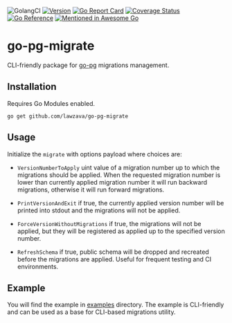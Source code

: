 ![GolangCI](https://github.com/lawzava/go-pg-migrate/workflows/golangci/badge.svg?branch=main)
[![Version](https://img.shields.io/badge/version-v1.0.6-green.svg)](https://github.com/lawzava/go-pg-migrate/releases)
[![Go Report Card](https://goreportcard.com/badge/github.com/lawzava/go-pg-migrate)](https://goreportcard.com/report/github.com/lawzava/go-pg-migrate)
[![Coverage Status](https://coveralls.io/repos/github/lawzava/go-pg-migrate/badge.svg?branch=main)](https://coveralls.io/github/lawzava/go-pg-migrate?branch=main)
[![Go Reference](https://pkg.go.dev/badge/github.com/lawzava/go-pg-migrate.svg)](https://pkg.go.dev/github.com/lawzava/go-pg-migrate)
[![Mentioned in Awesome Go](https://awesome.re/mentioned-badge.svg)](https://awesome-go.com)


# go-pg-migrate

CLI-friendly package for [go-pg](https://github.com/go-pg/pg) migrations management.

## Installation

Requires Go Modules enabled.

```
go get github.com/lawzava/go-pg-migrate
```

## Usage

Initialize the `migrate` with options payload where choices are:

- `VersionNumberToApply` uint value of a migration number up to which the migrations should be applied. 
When the requested migration number is lower than currently applied migration number it will run backward migrations, otherwise it will run forward migrations.
  
- `PrintVersionAndExit` if true, the currently applied version number will be printed into stdout and the migrations will not be applied.

- `ForceVersionWithoutMigrations` if true, the migrations will not be applied, but they will be registered as applied up to the specified version number.

- `RefreshSchema` if true, public schema will be dropped and recreated before the migrations are applied. Useful for frequent testing and CI environments.

## Example

You will find the example in [examples](examples) directory. The example is CLI-friendly and can be used as a base for CLI-based migrations utility.


